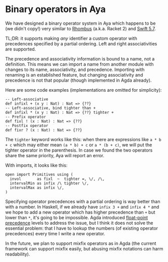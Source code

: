 # Binary operators in Aya

We have designed a binary operator system in Aya
which happens to be (we didn't copy!) very similar to [Rhombus] (a.k.a. Racket 2)
and [Swift 5.7].

 [Rhombus]: https://plt.cs.northwestern.edu/pkg-build/doc/enforest/Operator_Precedence_and_Associativity.html
 [Swift 5.7]: https://docs.swift.org/swift-book/ReferenceManual/Declarations.html#ID550

TL;DR: it supports making _any_ identifier a custom operator
with precedences specified by a partial ordering.
Left and right associativities are supported.

The precedence and associativity information is bound to a
name, not a definition. This means we can import a name from
another module with changes to its name, associativity, and precedence.
Importing with renaming is an established feature, but changing associativity
and precedence is not that popular (though implemented in Agda already).

Here are some code examples (implementations are omitted for simplicity):

```
-- Left-associative
def infixl + (x y : Nat) : Nat => {??}
-- Left-associative, bind tighter than +
def infixl * (x y : Nat) : Nat => {??} tighter +
-- Prefix operator
def fixl ! (x : Nat) : Nat => {??}
-- Postfix operator
def fixr ? (x : Nat) : Nat => {??}
```

The `tighter` keyword works like this: when there are expressions like
`a * b + c` which may either mean `(a * b) + c` or `a * (b + c)`,
we will put the tighter operator in the parenthesis.
In case we found the two operators share the same priority, Aya will report an error.

With imports, it looks like this:

```
open import Primitives using (
  invol       as fixl  ~  tighter =, \/, /\,
  intervalMin as infix /\ tighter \/,
  intervalMax as infix \/,
)
```

Specifying operator precedences with a partial ordering is way better than with a number.
In Haskell, if we already have `infix 3 +` and `infix 4 *` and we hope to add a new operator
which has higher precedence than `+` but lower than `*`, it's going to be impossible.
Agda introduced [float-point precedence](https://github.com/agda/agda/issues/3991)
levels to address the issue, but I think it does not solve the essential problem:
that I have to lookup the numbers (of existing operator precedences)
every time I write a new operator.

In the future, we plan to support mixfix operators as in Agda (the current framework can support mixfix easily,
but abusing mixfix notations can harm readability).
